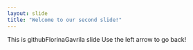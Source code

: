 ```yaml
---
layout: slide
title: "Welcome to our second slide!"
---
```

This is githubFlorinaGavrila slide
Use the left arrow to go back!
